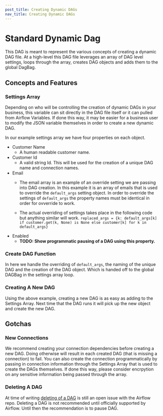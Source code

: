```yaml
---
post_title: Creating Dynamic DAGs
nav_title: Creating Dynamic DAGs
---
```


# Standard Dynamic Dag
This DAG is meant to represent the various concepts of creating a dynamic DAG file. At a high-level this DAG file leverages an array of DAG level settings, loops through the array, creates DAG objects and adds them to the global DagBag.

## Concepts and Features
### Settings Array
Depending on who will be controlling the creation of dynamic DAGs in your business, this variable can sit directly in the DAG file itself or it can pulled from Airflow Variables. If done this way, it may be easier for a business user to modify the JSON variable themselves in order to create a new dynamic DAG.

In our example settings array we have four properties on each object.
* Customer Name
    * A human readable customer name.
* Customer Id
    * A valid string Id. This will be used for the creation of a unique DAG name and connection names.
* Email
    * The email array is an example of an override setting we are passing into DAG creation. In this example it is an array of emails that is used to override the ```default_args``` setting object. In order to override the settings of ```default_args``` the property names must be identical in order for ovverride to work.

    * The actual overriding of settings takes place in the following code but anything similar will work.
    ```replaced_args = {k: default_args[k] if customer.get(k, None) is None else customer[k] for k in default_args}```
* Enabled
    * **TODO: Show programmatic pausing of a DAG using this property.**

### Create DAG Function
In here we handle the overriding of ```default_args```, the naming of the unique DAG and the creation of the DAG object. Which is handed off to the global DAGBag in the settings array loop.

### Creating A New DAG
Using the above example, creating a new DAG is as easy as adding to the Settings Array. Next time that the DAG runs it will pick up the new object and create the new DAG.

## Gotchas
### New Connections
We recommend creating your connection dependencies before creating a new DAG. Doing otherwise will result in each created DAG (that is missing a connection) to fail. You can also create the connection programmatically by passing in connection information through the Settings Array that is used to create the DAGs themselves. If done this way, please consider encrpytion on any sensitive information being passed through the array.

### Deleting A DAG
At time of writing [deleting of a DAG](https://github.com/apache/incubator-airflow/pull/2199) is still an open issue with the Airflow repo. Deleting a DAG is not recommended until officially supported by Airflow. Until then the recommendation is to pause DAG.